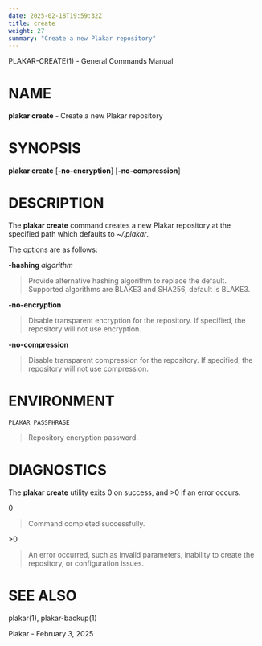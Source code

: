 ```yaml
---
date: 2025-02-18T19:59:32Z
title: create
weight: 27
summary: "Create a new Plakar repository"
---
```

PLAKAR-CREATE(1) - General Commands Manual

# NAME

**plakar create** - Create a new Plakar repository

# SYNOPSIS

**plakar create**
\[**-no-encryption**]
\[**-no-compression**]

# DESCRIPTION

The
**plakar create**
command creates a new Plakar repository at the specified path which defaults to
*~/.plakar*.

The options are as follows:

**-hashing** *algorithm*

> Provide alternative hashing algorithm to replace the default.
> Supported algorithms are BLAKE3 and SHA256, default is BLAKE3.

**-no-encryption**

> Disable transparent encryption for the repository.
> If specified, the repository will not use encryption.

**-no-compression**

> Disable transparent compression for the repository.
> If specified, the repository will not use compression.

# ENVIRONMENT

`PLAKAR_PASSPHRASE`

> Repository encryption password.

# DIAGNOSTICS

The **plakar create** utility exits&#160;0 on success, and&#160;&gt;0 if an error occurs.

0

> Command completed successfully.

&gt;0

> An error occurred, such as invalid parameters, inability to create the
> repository, or configuration issues.

# SEE ALSO

plakar(1),
plakar-backup(1)

Plakar - February 3, 2025
